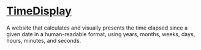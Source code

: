 # [TimeDisplay](https://github.com/dudushy/TimeDisplay/)
A website that calculates and visually presents the time elapsed since a given date in a human-readable format, using years, months, weeks, days, hours, minutes, and seconds.
